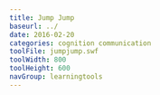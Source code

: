 ```yaml
---
title: Jump Jump
baseurl: ../
date: 2016-02-20
categories: cognition communication
toolFile: jumpjump.swf
toolWidth: 800
toolHeight: 600
navGroup: learningtools
---
```

